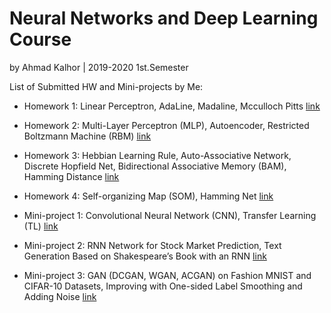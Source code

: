 # Neural Networks and Deep Learning Course
by Ahmad Kalhor | 2019-2020 1st.Semester

List of Submitted HW and Mini-projects by Me:

* Homework 1: Linear Perceptron, AdaLine, Madaline, Mcculloch Pitts [link](https://github.com/Youlenda/Neural-Networks-and-Deep-Learning-Course/tree/master/Homework/HW1)
* Homework 2: Multi-Layer Perceptron (MLP), Autoencoder, Restricted Boltzmann Machine (RBM) [link](https://github.com/Youlenda/Neural-Networks-and-Deep-Learning-Course/tree/master/Homeworks/HW2)
* Homework 3: Hebbian Learning Rule, Auto-Associative Network, Discrete Hopfield Net, Bidirectional Associative Memory (BAM), Hamming Distance [link](https://github.com/Youlenda/Neural-Networks-and-Deep-Learning-Course/tree/master/Homeworks/HW3)
* Homework 4: Self-organizing Map (SOM), Hamming Net [link](https://github.com/Youlenda/Neural-Networks-and-Deep-Learning-Course/tree/master/Homeworks/HW4)

* Mini-project 1: Convolutional Neural Network (CNN), Transfer Learning (TL) [link](https://github.com/Youlenda/Neural-Networks-and-Deep-Learning-Course/tree/master/Mini-projects/mini%20project%201)
* Mini-project 2: RNN Network for Stock Market Prediction, Text Generation Based on Shakespeare’s Book with an RNN [link](https://github.com/Youlenda/Neural-Networks-and-Deep-Learning-Course/tree/master/Mini-projects/mini%20project%202)
* Mini-project 3: GAN (DCGAN, WGAN, ACGAN) on Fashion MNIST and CIFAR-10 Datasets, Improving with One-sided Label Smoothing and Adding Noise [link](https://github.com/Youlenda/Neural-Networks-and-Deep-Learning-Course/tree/master/Mini-projects/mini%20project%203)
